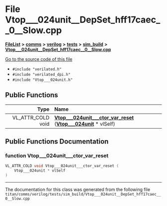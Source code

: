 

# File Vtop\_\_\_024unit\_\_DepSet\_hff17caec\_\_0\_\_Slow.cpp



[**FileList**](files.md) **>** [**comms**](dir_15e9a61cbc095141a3f886f43eb6818f.md) **>** [**verilog**](dir_549b42112f6dc36cf8af5f13bada3f17.md) **>** [**tests**](dir_359bc3875cb3adaee3d3f269dbe0d6e4.md) **>** [**sim\_build**](dir_816ed350c72cf5de8127e0b7e8b74e54.md) **>** [**Vtop\_\_\_024unit\_\_DepSet\_hff17caec\_\_0\_\_Slow.cpp**](Vtop______024unit____DepSet__hff17caec____0____Slow_8cpp.md)

[Go to the source code of this file](Vtop______024unit____DepSet__hff17caec____0____Slow_8cpp_source.md)



* `#include "verilated.h"`
* `#include "verilated_dpi.h"`
* `#include "Vtop___024unit.h"`





































## Public Functions

| Type | Name |
| ---: | :--- |
|  VL\_ATTR\_COLD void | [**Vtop\_\_\_024unit\_\_\_ctor\_var\_reset**](#function-vtop___024unit___ctor_var_reset) ([**Vtop\_\_\_024unit**](classVtop______024unit.md) \* vlSelf) <br> |




























## Public Functions Documentation




### function Vtop\_\_\_024unit\_\_\_ctor\_var\_reset 

```C++
VL_ATTR_COLD void Vtop___024unit___ctor_var_reset (
    Vtop___024unit * vlSelf
) 
```




------------------------------
The documentation for this class was generated from the following file `titan/comms/verilog/tests/sim_build/Vtop___024unit__DepSet_hff17caec__0__Slow.cpp`

